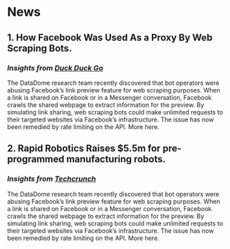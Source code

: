 # News

## 1. How Facebook Was Used As a Proxy By Web Scraping Bots.

### _Insights from [Duck Duck Go](https://duckduckgo.com)_

The DataDome research team recently discovered that bot operators were abusing Facebook’s link preview feature for web scraping purposes. When a link is shared on Facebook or in a Messenger conversation, Facebook crawls the shared webpage to extract information for the preview. By simulating link sharing, web scraping bots could make unlimited requests to their targeted websites via Facebook’s infrastructure. The issue has now been remedied by rate limiting on the API. More here.

## 2. Rapid Robotics Raises $5.5m for pre-programmed manufacturing robots.

### _Insights from [Techcrunch](https://techcrunch.com)_

The DataDome research team recently discovered that bot operators were abusing Facebook’s link preview feature for web scraping purposes. When a link is shared on Facebook or in a Messenger conversation, Facebook crawls the shared webpage to extract information for the preview. By simulating link sharing, web scraping bots could make unlimited requests to their targeted websites via Facebook’s infrastructure. The issue has now been remedied by rate limiting on the API. More here.